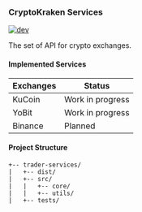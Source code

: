 ### CryptoKraken Services

[![dev](https://ci.appveyor.com/api/projects/status/github/CryptoKraken/crypto-kraken-services?branch=dev&svg=true&passingText=dev%20-%20build%20passing&failingText=dev%20-%20build%20failing&pendingText=dev%20-%20build%20pending)](https://ci.appveyor.com/project/skubarenko/crypto-kraken-services)

The set of API for crypto exchanges.

#### Implemented Services
| Exchanges | Status           |
|-----------|------------------|
| KuCoin    | Work in progress |
| YoBit     | Work in progress |
| Binance   | Planned          |

#### Project Structure
```
+-- trader-services/
|   +-- dist/
|   +-- src/
|   |   +-- core/
|   |   +-- utils/
|   +-- tests/
```
